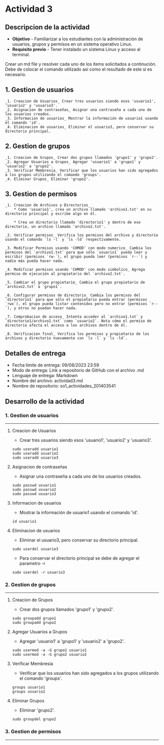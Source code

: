 # Actividad 3

## Descripcion de la actividad
* **Objetivo** - Familiarizar a los estudiantes con la administración de usuarios, grupos y permisos en un sistema operativo Linux.
* **Requisito previo** - Tener instalado un sistema Linux y acceso al terminal.

Crear un md file y resolver cada uno de los items solicitados a continución. Debe de colocar el comando utilizado asi como el resultado de este si es necesario. 

**1. Gestion de usuarios**
---
    _1. Creacion de Usuarios_ Crear tres usuarios siendo esos 'usuario1', 'usuario2' y 'usuario3'.
    _2. Asignacion de contraseñas_ Asignar una contraseña a cada uno de los usuarios creados.
    _3. Informacion de usuarios_ Mostrar la información de usuario1 usando el comando 'id'.
    _4. Eliminacion de usuarios_ Eliminar el usuario3, pero conservar su directorio principal.

**2. Gestion de grupos**
---
    _1. Creacion de Grupos_ Crear dos grupos llamados 'grupo1' y 'grupo2'.
    _2. Agregar Usuarios a Grupos_ Agregar 'usuario1' a 'grupo1' y 'usuario2' a 'grupo2'.
    _3. Verificar Membresia_ Verificar que los usuarios han sido agregados a los grupos utilizando el comando 'groups'.
    _4. Eliminar Grupos_ Eliminar 'grupo2'.

**3. Gestion de permisos**
---
    _1. Creacion de Archivos y Directorios_
        * Como 'usuario1', crea un archivo llamado 'archivo1.txt' en su directorio principal y escribe algo en él.

        * Crea un directorio llamado 'directorio1' y dentro de ese directorio, un archivo llamado 'archivo2.txt'.

    _2. Verificar permisos_ Verifica los permisos del archivo y directorio usando el comando `ls -l` y `ls -ld` respectivamente.

    _3. Modificar Permisos usando 'CHMOD' con modo numerico_ Cambia los permisos del `archivo1.txt` para que sólo `usuario1` pueda leer y escribir (permisos `rw-`), el grupo pueda leer (permisos `r--`) y nadie más pueda hacer nada.

    _4. Modificar permisos usando 'CHMOD' con modo simbolico_ Agrega permiso de ejecución al propietario del `archivo2.txt`.

    _5. Cambiar el grupo propietario_ Cambia el grupo propietario de `archivo2.txt` a `grupo1`. 

    _6. Configurar permisos de directorio_ Cambia los permisos del `directorio1` para que sólo el propietario pueda entrar (permisos `rwx`), el grupo pueda listar contenidos pero no entrar (permisos `r--`), y otros no puedan hacer nada.

    _7. Comprobacion de acceso_ Intenta acceder al `archivo1.txt` y `directorio1/archivo2.txt` como `usuario2`. Nota cómo el permiso de directorio afecta el acceso a los archivos dentro de él.

    _8. Verificacion final_ Verifica los permisos y propietario de los archivos y directorio nuevamente con `ls -l` y `ls -ld`.

## Detalles de entrega
* Fecha limite de entrega: 09/08/2023 23:59
* Modo de entrega: Link a repositorio de GitHub con el archivo .md
* Lenguaje de entrega: Markdown
* Nombre del archivo: actividad3.md
* Nombre de repositorio: so1_actividades_201403541

## Desarrollo de la actividad

### 1. Gestion de usuarios
---
1. Creacion de Usuarios
    + Crear tres usuarios siendo esos 'usuario1', 'usuario2' y 'usuario3'.
    ```
    sudo useradd usuario1
    sudo useradd usuario2
    sudo useradd usuario3
    ```

2. Asignacion de contraseñas
    + Asignar una contraseña a cada uno de los usuarios creados.
    ```
    sudo passwd usuario1
    sudo passwd usuario2
    sudo passwd usuario3
    ```

3. Informacion de usuarios
    + Mostrar la información de usuario1 usando el comando 'id'.
    ```
    id usuario1
    ```

4. Eliminacion de usuarios
    + Eliminar el usuario3, pero conservar su directorio principal.
    ```
    sudo userdel usuario3
    ```
    + Para conservar el directorio principal se debe de agregar el parametro -r
    ```
    sudo userdel -r usuario3
    ```

### 2. Gestion de grupos
---
1. Creacion de Grupos
    + Crear dos grupos llamados 'grupo1' y 'grupo2'.
    ```
    sudo groupadd grupo1
    sudo groupadd grupo2
    ```

2. Agregar Usuarios a Grupos
    + Agregar 'usuario1' a 'grupo1' y 'usuario2' a 'grupo2'.
    ```
    sudo usermod -a -G grupo1 usuario1
    sudo usermod -a -G grupo2 usuario2
    ``` 

3. Verificar Membresia
    + Verificar que los usuarios han sido agregados a los grupos utilizando el comando 'groups'.
    ```
    groups usuario1
    groups usuario2
    ```

4. Eliminar Grupos
    + Eliminar 'grupo2'.
    ```
    sudo groupdel grupo2
    ```

### 3. Gestion de permisos
---